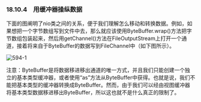 ### 18.10.4　用缓冲器操纵数据

下面的图阐明了nio类之间的关系，便于我们理解怎么移动和转换数据。例如，如果想把一个字节数组写到文件中去，那么就应该使用ByteBuffer.wrap()方法把字节数组包装起来，然后用getChannel()方法在FileOutputStream上打开一个通道，接着将来自于ByteBuffer的数据写到FileChannel中（如下图所示）。

![594-1](../Images/image03516.jpeg)

注意：ByteBuffer是将数据移进移出通道的唯一方式，并且我们只能创建一个独立的基本类型缓冲器，或者使用“as”方法从ByteBuffer中获得。也就是说，我们不能把基本类型的缓冲器转换成ByteBuffer。然而，由于我们可以经由视图缓冲器将基本类型数据移进移出ByteBuffer，所以这也就不是什么真正的限制了。